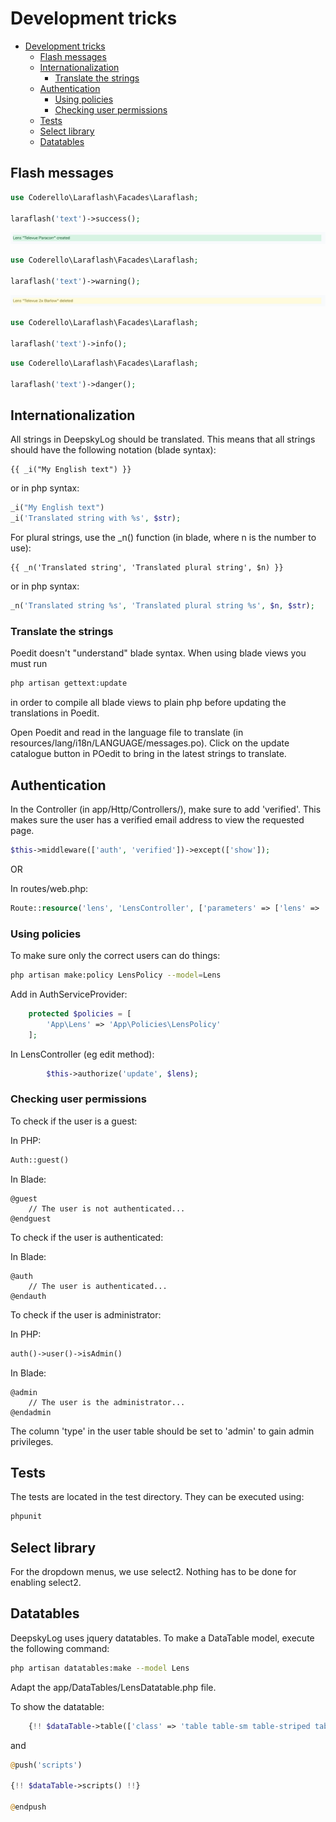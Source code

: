 # Development tricks

<!-- @import "[TOC]" {cmd="toc" depthFrom=1 depthTo=6 orderedList=false} -->

<!-- code_chunk_output -->

- [Development tricks](#development-tricks)
  - [Flash messages](#flash-messages)
  - [Internationalization](#internationalization)
    - [Translate the strings](#translate-the-strings)
  - [Authentication](#authentication)
    - [Using policies](#using-policies)
    - [Checking user permissions](#checking-user-permissions)
  - [Tests](#tests)
  - [Select library](#select-library)
  - [Datatables](#datatables)

<!-- /code_chunk_output -->

## Flash messages

```php
use Coderello\Laraflash\Facades\Laraflash;

laraflash('text')->success();
```

![Image of flash success](flash_success.png)

```php
use Coderello\Laraflash\Facades\Laraflash;

laraflash('text')->warning();
```

![Image of flash warning](flash_warning.png)

```php
use Coderello\Laraflash\Facades\Laraflash;

laraflash('text')->info();
```

```php
use Coderello\Laraflash\Facades\Laraflash;

laraflash('text')->danger();
```

## Internationalization

All strings in DeepskyLog should be translated. This means that all strings should have the following notation (blade syntax):

```blade
{{ _i("My English text") }}
```

or in php syntax:

```php
_i("My English text")
_i('Translated string with %s', $str);
```

For plural strings, use the _n() function (in blade, where n is the number to use):

```blade
{{ _n('Translated string', 'Translated plural string', $n) }}
```

or in php syntax:

```php
_n('Translated string %s', 'Translated plural string %s', $n, $str);
```

### Translate the strings

Poedit doesn't "understand" blade syntax. When using blade views you must run

```bash
php artisan gettext:update
```

in order to compile all blade views to plain php before updating the translations in Poedit.

Open Poedit and read in the language file to translate (in resources/lang/i18n/LANGUAGE/messages.po). Click on the update catalogue button in POedit to bring in the latest strings to translate.

## Authentication

In the Controller (in app/Http/Controllers/), make sure to add 'verified'. This makes sure the user has a verified email address to view the requested page.

```php
$this->middleware(['auth', 'verified'])->except(['show']);
```

OR

In routes/web.php:

```php
Route::resource('lens', 'LensController', ['parameters' => ['lens' => 'lens']])->middleware('verified');
```

### Using policies

To make sure only the correct users can do things:

```bash
php artisan make:policy LensPolicy --model=Lens
```

Add in AuthServiceProvider:

```php
    protected $policies = [
        'App\Lens' => 'App\Policies\LensPolicy'
    ];
```

In LensController (eg edit method):

```php
        $this->authorize('update', $lens);
```

### Checking user permissions

To check if the user is a guest:

In PHP:

```php
Auth::guest()
```

In Blade:

```blade
@guest
    // The user is not authenticated...
@endguest
```

To check if the user is authenticated:

In Blade:

```blade
@auth
    // The user is authenticated...
@endauth
```

To check if the user is administrator:

In PHP:

```php
auth()->user()->isAdmin()
```

In Blade:

```blade
@admin
    // The user is the administrator...
@endadmin
```

The column 'type' in the user table should be set to 'admin' to gain admin privileges.

## Tests

The tests are located in the test directory. They can be executed using:

```bash
phpunit
```

## Select library

For the dropdown menus, we use select2. Nothing has to be done for enabling select2.

## Datatables

DeepskyLog uses jquery datatables. To make a DataTable model, execute the following command:

```bash
php artisan datatables:make --model Lens
```

Adapt the app/DataTables/LensDatatable.php file.

To show the datatable:

```php
    {!! $dataTable->table(['class' => 'table table-sm table-striped table-hover']) !!}
```

and

```php
@push('scripts')

{!! $dataTable->scripts() !!}

@endpush
```
